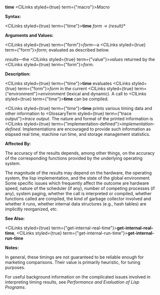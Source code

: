 **time** <ClLinks styled={true} term={"macro"}><i>Macro</i></ClLinks> 



**Syntax:** 



<ClLinks styled={true} term={"time"}><b>time</b></ClLinks> *form → \{result\}*\* 



**Arguments and Values:** 



<ClLinks styled={true} term={"form"}><i>form</i></ClLinks>—a <ClLinks styled={true} term={"form"}><i>form</i></ClLinks>; evaluated as described below. 



*results*—the <ClLinks styled={true} term={"value"}><i>values</i></ClLinks> returned by the <ClLinks styled={true} term={"form"}><i>form</i></ClLinks>. 



**Description:** 



<ClLinks styled={true} term={"time"}><b>time</b></ClLinks> evaluates <ClLinks styled={true} term={"form"}><i>form</i></ClLinks> in the current <ClLinks styled={true} term={"environment"}><i>environment</i></ClLinks> (lexical and dynamic). A call to <ClLinks styled={true} term={"time"}><b>time</b></ClLinks> can be compiled. 



<ClLinks styled={true} term={"time"}><b>time</b></ClLinks> prints various timing data and other information to <GlossaryTerm styled={true} term={"trace output"}><i>trace output</i></GlossaryTerm>. The nature and format of the printed information is <ClLinks styled={true} term={"implementation-defined"}><i>implementation-defined</i></ClLinks>. Implementations are encouraged to provide such information as elapsed real time, machine run time, and storage management statistics. 



**Affected By:** 



The accuracy of the results depends, among other things, on the accuracy of the corresponding functions provided by the underlying operating system. 



The magnitude of the results may depend on the hardware, the operating system, the lisp implementation, and the state of the global environment. Some specific issues which frequently affect the outcome are hardware speed, nature of the scheduler (if any), number of competing processes (if any), system paging, whether the call is interpreted or compiled, whether functions called are compiled, the kind of garbage collector involved and whether it runs, whether internal data structures (e.g., hash tables) are implicitly reorganized, *etc.* 







 



 



**See Also:** 



<ClLinks styled={true} term={"get-internal-real-time"}><b>get-internal-real-time</b></ClLinks>, <ClLinks styled={true} term={"get-internal-run-time"}><b>get-internal-run-time</b></ClLinks> 



**Notes:** 



In general, these timings are not guaranteed to be reliable enough for marketing comparisons. Their value is primarily heuristic, for tuning purposes. 



For useful background information on the complicated issues involved in interpreting timing results, see *Performance and Evaluation of Lisp Programs*. 



